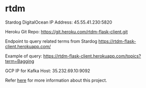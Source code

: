 # rtdm
Stardog DigitalOcean IP Address: 45.55.41.230:5820


Heroku Git Repo: https://git.heroku.com/rtdm-flask-client.git

Endpoint to query related terms from Stardog
https://rtdm-flask-client.herokuapp.com/


Example of query:
https://rtdm-flask-client.herokuapp.com/topics?term=Bagging

GCP IP for Kafka Host: 35.232.69.10:9092


Refer [here](README.txt) for more information about this project.